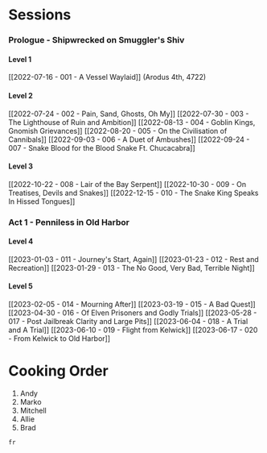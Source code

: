 


# Sessions

### Prologue - Shipwrecked on Smuggler's Shiv
#### Level 1
[[2022-07-16 - 001 - A Vessel Waylaid]] (Arodus 4th, 4722)
#### Level 2
[[2022-07-24 - 002 - Pain, Sand, Ghosts, Oh My]]
[[2022-07-30 - 003 - The Lighthouse of Ruin and Ambition]]
[[2022-08-13 - 004 - Goblin Kings, Gnomish Grievances]]
[[2022-08-20 - 005 - On the Civilisation of Cannibals]]
[[2022-09-03 - 006 - A Duet of Ambushes]]
[[2022-09-24 - 007 - Snake Blood for the Blood Snake Ft. Chucacabra]]
#### Level 3
[[2022-10-22 - 008 - Lair of the Bay Serpent]]
[[2022-10-30 - 009 - On Treatises, Devils and Snakes]]
[[2022-12-15 - 010 - The Snake King Speaks In Hissed Tongues]]

### Act 1 - Penniless in Old Harbor
#### Level 4
[[2023-01-03 - 011 - Journey's Start, Again]]
[[2023-01-23 - 012 - Rest and Recreation]]
[[2023-01-29 - 013 - The No Good, Very Bad, Terrible Night]]
#### Level 5
[[2023-02-05 - 014 - Mourning After]]
[[2023-03-19 - 015 - A Bad Quest]]
[[2023-04-30 - 016 - Of Elven Prisoners and Godly Trials]]
[[2023-05-28 - 017 - Post Jailbreak Clarity and Large Pits]]
[[2023-06-04 - 018 - A Trial and A Trial]]
[[2023-06-10 - 019 - Flight from Kelwick]]
[[2023-06-17 - 020 - From Kelwick to Old Harbor]]


# Cooking Order
1. Andy
2. Marko
3. Mitchell
4. Allie
5. Brad

```timeline
fr
```